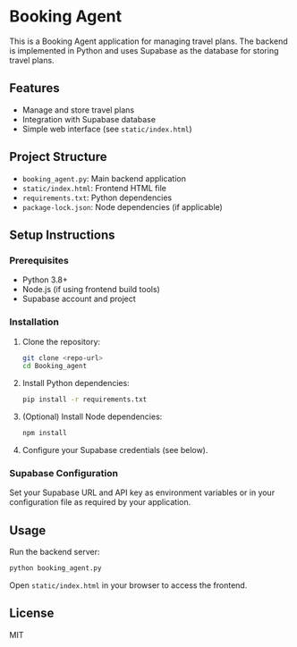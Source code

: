 # Booking Agent

This is a Booking Agent application for managing travel plans. The backend is implemented in Python and uses Supabase as the database for storing travel plans.

## Features
- Manage and store travel plans
- Integration with Supabase database
- Simple web interface (see `static/index.html`)

## Project Structure
- `booking_agent.py`: Main backend application
- `static/index.html`: Frontend HTML file
- `requirements.txt`: Python dependencies
- `package-lock.json`: Node dependencies (if applicable)

## Setup Instructions

### Prerequisites
- Python 3.8+
- Node.js (if using frontend build tools)
- Supabase account and project

### Installation
1. Clone the repository:
   ```bash
   git clone <repo-url>
   cd Booking_agent
   ```
2. Install Python dependencies:
   ```bash
   pip install -r requirements.txt
   ```
3. (Optional) Install Node dependencies:
   ```bash
   npm install
   ```
4. Configure your Supabase credentials (see below).

### Supabase Configuration
Set your Supabase URL and API key as environment variables or in your configuration file as required by your application.

## Usage
Run the backend server:
```bash
python booking_agent.py
```

Open `static/index.html` in your browser to access the frontend.

## License
MIT 